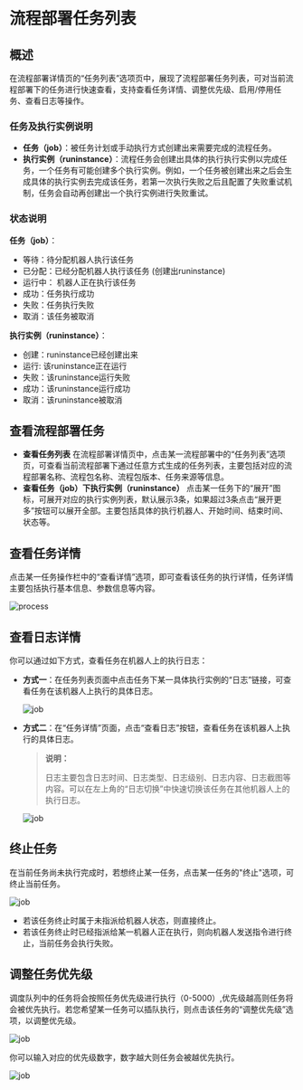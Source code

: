 # 流程部署任务列表

## 概述

在流程部署详情页的“任务列表”选项页中，展现了流程部署任务列表，可对当前流程部署下的任务进行快速查看，支持查看任务详情、调整优先级、启用/停用任务、查看日志等操作。

### 任务及执行实例说明

- **任务（job）**：被任务计划或手动执行方式创建出来需要完成的流程任务。
- **执行实例（runinstance）**：流程任务会创建出具体的执行执行实例以完成任务，一个任务有可能创建多个执行实例。例如，一个任务被创建出来之后会生成具体的执行实例去完成该任务，若第一次执行失败之后且配置了失败重试机制，任务会自动再创建出一个执行实例进行失败重试。

### 状态说明

**任务（job）**：

- 等待：待分配机器人执行该任务
- 已分配：已经分配机器人执行该任务 (创建出runinstance)
- 运行中： 机器人正在执行该任务
- 成功：任务执行成功
- 失败：任务执行失败
- 取消：该任务被取消

**执行实例（runinstance）**：

- 创建：runinstance已经创建出来
- 运行: 该runinstance正在运行
- 失败：该runinstance运行失败
- 成功：该runinstance运行成功
- 取消：该runinstance被取消

## 查看流程部署任务

- **查看任务列表**
在流程部署详情页中，点击某一流程部署中的“任务列表”选项页，可查看当前流程部署下通过任意方式生成的任务列表，主要包括对应的流程部署名称、流程包名称、流程包版本、任务来源等信息。
- **查看任务（job）下执行实例（runinstance）**
点击某一任务下的“展开”图标，可展开对应的执行实例列表，默认展示3条，如果超过3条点击“展开更多”按钮可以展开全部。主要包括具体的执行机器人、开始时间、结束时间、状态等。

## 查看任务详情

点击某一任务操作栏中的“查看详情”选项，即可查看该任务的执行详情，任务详情主要包括执行基本信息、参数信息等内容。

![process](https://docimages.blob.core.chinacloudapi.cn/images/Console/process/V3workflow17.png)

## 查看日志详情

你可以通过如下方式，查看任务在机器人上的执行日志：

- **方式一**：在任务列表页面中点击任务下某一具体执行实例的“日志”链接，可查看任务在该机器人上执行的具体日志。

    ![job](https://docimages.blob.core.chinacloudapi.cn/images/Console/process/V3workflow18.png)

- **方式二**：在“任务详情”页面，点击“查看日志”按钮，查看任务在该机器人上执行的具体日志。

    >**说明：**
    >
    >日志主要包含日志时间、日志类型、日志级别、日志内容、日志截图等内容。可以在左上角的“日志切换”中快速切换该任务在其他机器人上的执行日志。

    ![job](https://docimages.blob.core.chinacloudapi.cn/images/Console/viewlog20210413.png)

## 终止任务

在当前任务尚未执行完成时，若想终止某一任务，点击某一任务的"终止"选项，可终止当前任务。

![job](https://docimages.blob.core.chinacloudapi.cn/images/Console/process/V3workflow20.png)

- 若该任务终止时属于未指派给机器人状态，则直接终止。
- 若该任务终止时已经指派给某一机器人正在执行，则向机器人发送指令进行终止，当前任务会执行失败。

## 调整任务优先级

调度队列中的任务将会按照任务优先级进行执行（0-5000）,优先级越高则任务将会被优先执行。若您希望某一任务可以插队执行，则点击该任务的“调整优先级”选项，以调整优先级。

![job](https://docimages.blob.core.chinacloudapi.cn/images/Console/process/V3workflow21.png)

你可以输入对应的优先级数字，数字越大则任务会被越优先执行。

![job](https://docimages.blob.core.chinacloudapi.cn/images/Console/process/V3workflow22.png)
